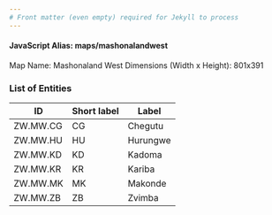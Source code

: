 ```yaml
---
# Front matter (even empty) required for Jekyll to process
---
```


#### JavaScript Alias: maps/mashonalandwest

Map Name: Mashonaland West
Dimensions (Width x Height): 801x391





### List of Entities

ID | Short label | Label
---|---|---|
ZW.MW.CG|CG|Chegutu
ZW.MW.HU|HU|Hurungwe
ZW.MW.KD|KD|Kadoma
ZW.MW.KR|KR|Kariba
ZW.MW.MK|MK|Makonde
ZW.MW.ZB|ZB|Zvimba